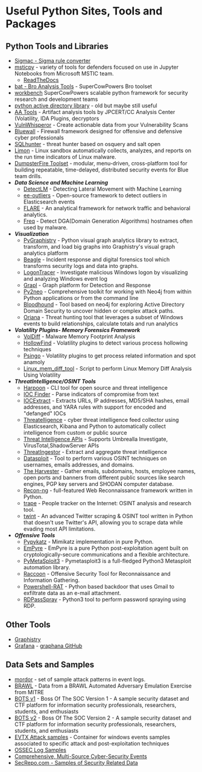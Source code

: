 # Useful Python Sites, Tools and Packages

## Python Tools and Libraries

- [Sigmac - Sigma rule converter](https://github.com/Neo23x0/sigma/tree/master/tools)
- [msticpy](https://github.com/microsoft/msticpy) - variety of tools for defenders focused on use in Jupyter Notebooks from Microsoft MSTIC team. 
    - [ReadTheDocs](https://msticpy.readthedocs.io/en/latest/overview.html)
- [bat - Bro Analysis Tools](https://github.com/SuperCowPowers/bat) - SuperCowPowers Bro toolset
- [workbench](https://github.com/SuperCowPowers/workbench) SuperCowPowers scalable python framework for security research and development teams
- [python active directory library](https://github.com/tjguk/active_directory) - old but maybe still useful
- [AA Tools](https://github.com/JPCERTCC/aa-tools) - Artifact analysis tools by JPCERT/CC Analysis Center (Volatility, IDA Plugins, decryptors
- [VulnWhisperor](https://github.com/HASecuritySolutions/VulnWhisperer) - Create actionable data from your Vulnerability Scans
- [Bluewall](https://github.com/austin-taylor/bluewall) - Firewall framework designed for offensive and defensive cyber professionals
- [SQLhunter](https://github.com/0x4d31/sqhunter) - threat hunter based on osquery and salt open
- [Limon](https://github.com/monnappa22/Limon) - Linux sandbox automatically collects, analyzes, and reports on the run time indicators of Linux malware.
- [DumpsterFire Toolset](https://github.com/TryCatchHCF/DumpsterFire) - modular, menu-driven, cross-platform tool for building repeatable, time-delayed, distributed security events for Blue team drills.
- ***Data Science and Machine Learning***
    - [DetectLM](https://github.com/JPCERTCC/DetectLM) - Detecting Lateral Movement with Machine Learning
    - [ee-outliers](https://github.com/NVISO-BE/ee-outliers) - Open-source framework to detect outliers in Elasticsearch events
    - [FLARE](https://github.com/austin-taylor/flare) - An analytical framework for network traffic and behavioral analytics.
    - [Freq](https://github.com/MarkBaggett/freq) - Detect DGA(Domain Generation Algorithms) hostnames often used by malware.
- ***Visualization***
    - [PyGraphistry](https://github.com/graphistry/pygraphistry) - Python visual graph analytics library to extract, transform, and load big graphs into Graphistry's visual graph analytics platform
    - [Beagle](https://github.com/yampelo/beagle) - Incident response and digital forensics tool which transforms security logs and data into graphs.
    - [LogonTracer](https://github.com/JPCERTCC/LogonTracer) - Investigate malicious Windows logon by visualizing and analyzing Windows event log
    - [Grapl](https://github.com/insanitybit/grapl) - Graph platform for Detection and Response
    - [Py2neo](https://github.com/technige/py2neo) - Comprehensive toolkit for working with Neo4j from within Python applications or from the command line
    - [Bloodhound](https://github.com/BloodHoundAD/BloodHound) -  Tool based on neo4j for exploring Active Directory Domain Security to uncover hidden or complex attack paths.
    - [Oriana](https://github.com/mvelazc0/Oriana) - Threat hunting tool that leverages a subset of Windows events to build relationships, calculate totals and run analytics
- ***Volatility Plugins- Memory Forensics Framework***
    - [VolDiff](https://github.com/aim4r/VolDiff) - Malware Memory Footprint Analysis
    - [HollowFind](https://github.com/monnappa22/HollowFind) - Volatility plugins to detect various process hollowing techniques
    - [Psingo](https://github.com/monnappa22/Psinfo) - Volatility plugins to get process related information and spot anamoly
    - [Linux_mem_diff_tool](https://github.com/monnappa22/linux_mem_diff_tool) - Script to perform Linux Memory Diff Analysis Using Volatility
- ***ThreatIntelligence/OSINT Tools***
    - [Harpoon](https://github.com/Te-k/harpoon) - CLI tool for open source and threat intelligence 
    - [IOC Finder](https://github.com/fhightower/ioc-finder) - Parse indicators of compromise from text
    - [IOCExtract](https://github.com/InQuest/python-iocextract) - Extracts URLs, IP addresses, MD5/SHA hashes, email addresses, and YARA rules with support for encoded and "defanged" IOCs
    - [Threatelligence](https://github.com/syphon1c/Threatelligence) - cyber threat intelligence feed collector using Elasticsearch, Kibana and Python to automatically collect intelligence from custom or public source
    - [Threat Intelligence APIs](https://github.com/Yelp/threat_intel) - Supports Umbrealla Investigate, VirusTotal,ShadowServer APIs
    - [ThreatIngestor](https://github.com/InQuest/ThreatIngestor) - Extract and aggregate threat intelligence
    - [Datasploit](https://github.com/DataSploit/datasploit) - Tool to perform various OSINT techniques on usernames, emails addresses, and domains.
    - [The Harvester](https://github.com/laramies/theHarvester) - Gather emails, subdomains, hosts, employee names, open ports and banners from different public sources like search engines, PGP key servers and SHODAN computer database.
    - [Recon-ng](https://bitbucket.org/LaNMaSteR53/recon-ng/src/master/) - full-featured Web Reconnaissance framework written in Python.
    - [trape](https://github.com/jofpin/trape) - People tracker on the Internet: OSINT analysis and research tool.
    - [twint](https://github.com/twintproject/twint) - An advanced Twitter scraping & OSINT tool written in Python that doesn't use Twitter's API, allowing you to scrape data while evading most API limitations.
- ***Offensive Tools***    
    - [Pypykatz](https://github.com/skelsec/pypykatz) - Mimikatz implementation in pure Python.
    - [EmPyre](https://github.com/EmpireProject/EmPyre) - EmPyre is a pure Python post-exploitation agent built on cryptologically-secure communications and a flexible architecture.
    - [PyMetaSploit3](https://github.com/DanMcInerney/pymetasploit3) - Pymetasploit3 is a full-fledged Python3 Metasploit automation library.
    - [Raccoon](https://github.com/evyatarmeged/Raccoon) - Offensive Security Tool for Reconnaissance and Information Gathering.
    - [Powershell-RAT](https://github.com/Viralmaniar/Powershell-RAT) - Python based backdoor that uses Gmail to exfiltrate data as an e-mail attachment.
    - [RDPassSpray](https://github.com/xFreed0m/RDPassSpray) - Python3 tool to perform password spraying using RDP.
    
## Other Tools

- [Graphistry](https://www.graphistry.com/)
- [Grafana](https://grafana.com/) - [graphana GitHub](https://github.com/grafana/grafana)

## Data Sets and Samples

- [mordor](https://github.com/Cyb3rWard0g/mordor) - set of sample attack patterns in event logs.
- [BRAWL](https://github.com/mitre/brawl-public-game-001) - Data from a BRAWL Automated Adversary Emulation Exercise from MITRE
- [BOTS v1](https://github.com/splunk/botsv1) - Boss Of The SOC Version 1 - A sample security dataset and CTF platform for information security professionals, researchers, students, and enthusiasts
- [BOTS v2](https://github.com/splunk/botsv2) - Boss Of The SOC Version 2 - A sample security dataset and CTF platform for information security professionals, researchers, students, and enthusiasts
- [EVTX Attack samples](https://github.com/sbousseaden/EVTX-ATTACK-SAMPLES) - Container for windows events samples associated to specific attack and post-exploitation techniques
- [OSSEC Log Samples](https://ossec-docs.readthedocs.io/en/latest/log_samples/)
- [Comprehensive, Multi-Source Cyber-Security Events](https://csr.lanl.gov/data/cyber1/)
- [SecRepo.com - Samples of Security Related Data](https://www.secrepo.com/)
